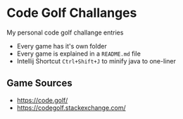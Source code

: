 # Code Golf Challanges
My personal code golf challange entries

- Every game has it's own folder
- Every game is explained in a `README.md` file
- Intellij Shortcut `Ctrl+Shift+J` to minify java to one-liner

## Game Sources
- https://code.golf/
- https://codegolf.stackexchange.com/
